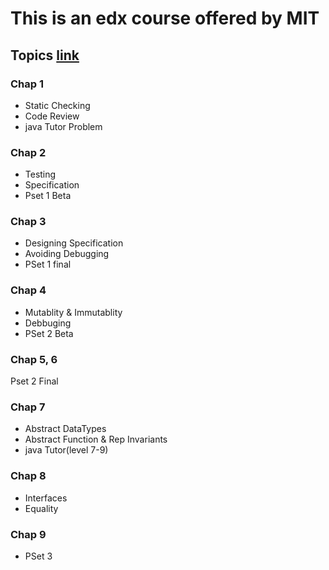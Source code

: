 # This is an edx course offered by MIT

## Topics [link](https://prod-edxapp.edx-cdn.org/assets/courseware/v1/3fa26a139145897cd0db436e0d2e2ce1/asset-v1:MITx+6.005.1x+3T2016+type@asset+block/6.005.1xSyllabus.pdf) 


### Chap 1
* Static Checking
* Code Review
 * java Tutor Problem

### Chap 2
* Testing
* Specification
 * Pset 1 Beta

### Chap 3
* Designing Specification
* Avoiding Debugging
 * PSet 1 final

### Chap 4
* Mutablity & Immutablity
* Debbuging
 * PSet 2 Beta

### Chap 5, 6
Pset 2 Final

### Chap 7
* Abstract DataTypes
* Abstract Function & Rep Invariants
 * java Tutor(level 7-9)

### Chap 8
* Interfaces
* Equality

### Chap 9

* PSet 3
